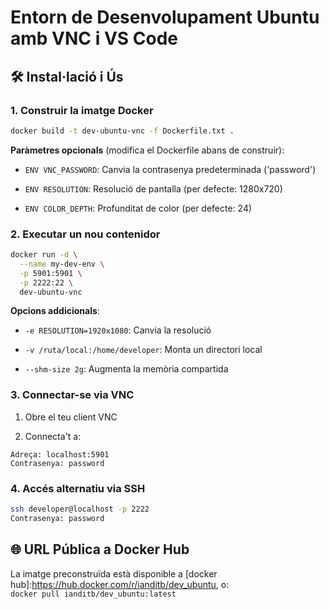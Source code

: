 # Entorn de Desenvolupament Ubuntu amb VNC i VS Code

## 🛠️ Instal·lació i Ús

### 1. Construir la imatge Docker
```bash
docker build -t dev-ubuntu-vnc -f Dockerfile.txt .
```

**Paràmetres opcionals** (modifica el Dockerfile abans de construir):

- `ENV VNC_PASSWORD`: Canvia la contrasenya predeterminada ('password')
    
- `ENV RESOLUTION`: Resolució de pantalla (per defecte: 1280x720)
    
- `ENV COLOR_DEPTH`: Profunditat de color (per defecte: 24)

### 2. Executar un nou contenidor

```bash
docker run -d \
  --name my-dev-env \
  -p 5901:5901 \
  -p 2222:22 \
  dev-ubuntu-vnc
```

**Opcions addicionals**:

- `-e RESOLUTION=1920x1080`: Canvia la resolució
    
- `-v /ruta/local:/home/developer`: Monta un directori local
    
- `--shm-size 2g`: Augmenta la memòria compartida

### 3. Connectar-se via VNC

1. Obre el teu client VNC
    
2. Connecta't a:
```shell
Adreça: localhost:5901
Contrasenya: password
```

### 4. Accés alternatiu via SSH
```bash
ssh developer@localhost -p 2222
Contrasenya: password
```
## 🌐 URL Pública a Docker Hub

La imatge preconstruïda està disponible a [docker hub]:https://hub.docker.com/r/ianditb/dev_ubuntu, o:  
`docker pull ianditb/dev_ubuntu:latest`
